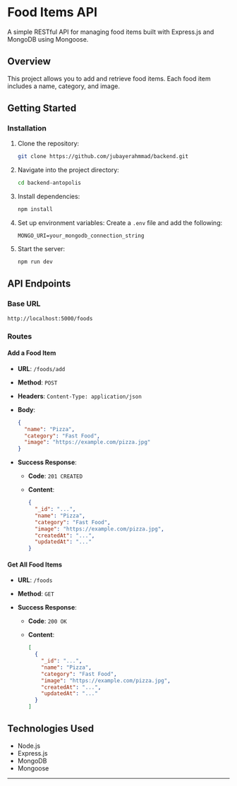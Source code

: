 # Food Items API

A simple RESTful API for managing food items built with Express.js and MongoDB using Mongoose.

## Overview

This project allows you to add and retrieve food items. Each food item includes a name, category, and image.

## Getting Started

### Installation

1. Clone the repository:

   ```bash
   git clone https://github.com/jubayerahmmad/backend.git
   ```

2. Navigate into the project directory:

   ```bash
   cd backend-antopolis
   ```

3. Install dependencies:

   ```bash
   npm install
   ```

4. Set up environment variables:
   Create a `.env` file and add the following:

   ```env
   MONGO_URI=your_mongodb_connection_string
   ```

5. Start the server:

   ```bash
   npm run dev
   ```

## API Endpoints

### Base URL

```
http://localhost:5000/foods
```

### Routes

#### Add a Food Item

- **URL**: `/foods/add`
- **Method**: `POST`
- **Headers**: `Content-Type: application/json`
- **Body**:

  ```json
  {
    "name": "Pizza",
    "category": "Fast Food",
    "image": "https://example.com/pizza.jpg"
  }
  ```

- **Success Response**:

  - **Code**: `201 CREATED`
  - **Content**:

    ```json
    {
      "_id": "...",
      "name": "Pizza",
      "category": "Fast Food",
      "image": "https://example.com/pizza.jpg",
      "createdAt": "...",
      "updatedAt": "..."
    }
    ```

#### Get All Food Items

- **URL**: `/foods`
- **Method**: `GET`
- **Success Response**:

  - **Code**: `200 OK`
  - **Content**:

    ```json
    [
      {
        "_id": "...",
        "name": "Pizza",
        "category": "Fast Food",
        "image": "https://example.com/pizza.jpg",
        "createdAt": "...",
        "updatedAt": "..."
      }
    ]
    ```

## Technologies Used

- Node.js
- Express.js
- MongoDB
- Mongoose

---
